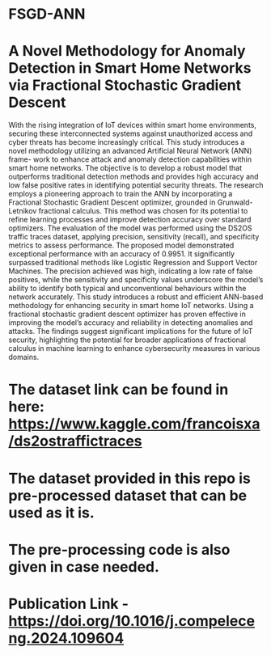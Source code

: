 # FSGD-ANN
# A Novel Methodology for Anomaly Detection in Smart Home Networks via Fractional Stochastic Gradient Descent

With the rising integration of IoT devices within smart home environments, securing these interconnected systems against unauthorized access and cyber threats has become increasingly critical. This study introduces a novel methodology utilizing an advanced Artificial Neural Network (ANN) frame- work to enhance attack and anomaly detection capabilities within smart home networks. The objective is to develop a robust model that outperforms traditional detection methods and provides high accuracy and low false positive rates in identifying potential security threats. The research employs a pioneering approach to train the ANN by incorporating a Fractional Stochastic Gradient Descent optimizer, grounded in Grunwald-Letnikov fractional calculus. This method was chosen for its potential to refine learning processes and improve detection accuracy over standard optimizers. The evaluation of the model was performed using the DS2OS traffic traces dataset, applying precision, sensitivity (recall), and specificity metrics to assess performance. The proposed model demonstrated exceptional performance with an accuracy of 0.9951. It significantly surpassed traditional methods like Logistic Regression and Support Vector Machines. The precision achieved was high, indicating a low rate of false positives, while the sensitivity and specificity values underscore the model’s ability to identify both typical and unconventional behaviours within the network accurately. This study introduces a robust and efficient ANN-based methodology for enhancing security in smart home IoT networks. Using a fractional stochastic gradient descent optimizer has proven effective in improving the model’s accuracy and reliability in detecting anomalies and attacks. The findings suggest significant implications for the future of IoT security, highlighting the potential for broader applications of fractional calculus in machine learning to enhance cybersecurity measures in various domains. 

# The dataset link can be found in here: https://www.kaggle.com/francoisxa/ds2ostraffictraces

# The dataset provided in this repo is pre-processed dataset that can be used as it is.

# The pre-processing code is also given in case needed.

# Publication Link - https://doi.org/10.1016/j.compeleceng.2024.109604

